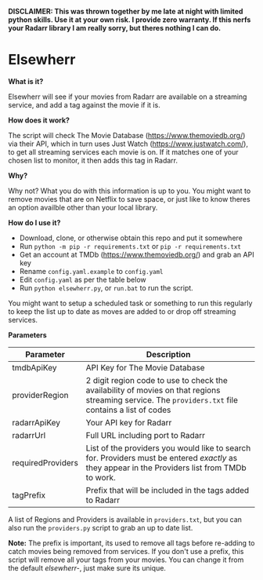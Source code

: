 **DISCLAIMER: This was thrown together by me late at night with limited python skills. Use it at your own risk. I provide zero warranty. If this nerfs your Radarr library I am really sorry, but theres nothing I can do.**

# Elsewherr
 
**What is it?**

Elsewherr will see if your movies from Radarr are available on a streaming service, and add a tag against the movie if it is.

**How does it work?**

The script will check The Movie Database (https://www.themoviedb.org/) via their API, which in turn uses Just Watch (https://www.justwatch.com/), to get all streaming services each movie is on. If it matches one of your chosen list to monitor, it then adds this tag in Radarr.

**Why?**

Why not? What you do with this information is up to you. You might want to remove movies that are on Netflix to save space, or just like to know theres an option availble other than your local library. 

**How do I use it?**
- Download, clone, or otherwise obtain this repo and put it somewhere
- Run `python -m pip -r requirements.txt` or `pip -r requirements.txt`
- Get an account at TMDb (https://www.themoviedb.org/) and grab an API key
- Rename `config.yaml.example` to `config.yaml`
- Edit `config.yaml` as per the table below
- Run `python elsewherr.py`, or `run.bat` to run the script.

You might want to setup a scheduled task or something to run this regularly to keep the list up to date as moves are added to or drop off streaming services.

**Parameters**

|Parameter|Description|
|---|---|
|tmdbApiKey|API Key for The Movie Database|
|providerRegion|2 digit region code to use to check the availability of movies on that regions streaming service. The `providers.txt` file contains a list of codes|
|radarrApiKey|Your API key for Radarr|
|radarrUrl|Full URL including port to Radarr|
|requiredProviders|List of the providers you would like to search for. Providers must be entered *exactly* as they appear in the Providers list from TMDb to work. |
|tagPrefix|Prefix that will be included in the tags added to Radarr|

A list of Regions and Providers is available in `providers.txt`, but you can also run the `providers.py` script to grab an up to date list. 

**Note:** The prefix is important, its used to remove all tags before re-adding to catch movies being removed from services. If you don't use a prefix, this script will remove all your tags from your movies. You can change it from the default *elsewherr-*, just make sure its unique.


